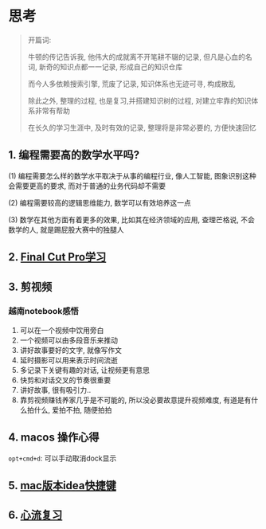 # 思考

> 开篇词:
>
> 牛顿的传记告诉我, 他伟大的成就离不开笔耕不辍的记录, 但凡是心血的名词, 新奇的知识点都一一记录, 形成自己的知识仓库
>
> 而今人多依赖搜索引擎, 荒废了记录, 知识体系也无迹可寻, 构成散乱
>
> 除此之外, 整理的过程, 也是复习,并搭建知识树的过程, 对建立牢靠的知识体系非常有帮助
>
> 在长久的学习生涯中, 及时有效的记录, 整理将是非常必要的, 方便快速回忆

## 1. 编程需要高的数学水平吗?

(1) 编程需要怎么样的数学水平取决于从事的编程行业, 像人工智能, 图象识别这种会需要更高的要求, 而对于普通的业务代码却不需要

(2) 编程需要较高的逻辑思维能力, 数学可以有效培养这一点

(3) 数学在其他方面有着更多的效果, 比如其在经济领域的应用, 查理芒格说, 不会数学的人, 就是踢屁股大赛中的独腿人



## 2. [Final Cut Pro学习](./subArticle/finalcutpro.md)



## 3. 剪视频

### 越南notebook感悟

1. 可以在一个视频中饮用旁白
2. 一个视频可以由多段音乐来推动
3. 讲好故事要好的文字, 就像写作文
4. 延时摄影可以用来表示时间流逝
5. 多记录下关键有趣的对话, 让视频更有意思
6. 快剪和对话交叉的节奏很重要
7. 讲好故事, 很有吸引力..
8. 靠剪视频赚钱养家几乎是不可能的, 所以没必要故意提升视频难度, 有道是有什么拍什么, 爱拍不拍, 随便拍拍



## 4. macos 操作心得

`opt+cmd+d`: 可以手动取消dock显示



## 5. [mac版本idea快捷键](./subArticle/ideamac.md)





## 6. [心流复习](./subArticle/心流.md)







